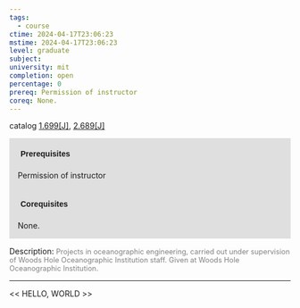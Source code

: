 ```yaml
---
tags:
  - course
ctime: 2024-04-17T23:06:23
mstime: 2024-04-17T23:06:23
level: graduate
subject: 
university: mit
completion: open
percentage: 0
prereq: Permission of instructor
coreq: None.
---
```


catalog [1.699[J]](http://student.mit.edu/catalog/m1c.html#1.699), [2.689[J]](http://student.mit.edu/catalog/m2b.html#2.689)

<span style="display: block; padding: 15px; background-color: rgb(100, 100, 100, 0.2);"><font id="m_prereq287_0" style="display: block; font-family: Arial, sans-serif; font-weight: bold; padding: 5px">Prerequisites</font><br><span id="prereq287_0">Permission of instructor</span></span>
<span style="display: block; padding: 15px; background-color: rgb(100, 100, 100, 0.2);"><font id="m_coreq287_0" style="display: block; font-family: Arial, sans-serif; font-weight: bold; padding: 5px">Corequisites</font><br><span id="coreq287_0">None.</span></span>

<font style="">Description:</font>
<font style="color: grey; font-size: 0.8rem;">Projects in oceanographic engineering, carried out under supervision of Woods Hole Oceanographic Institution staff. Given at Woods Hole Oceanographic Institution.</font>



---

<< HELLO, WORLD >>
